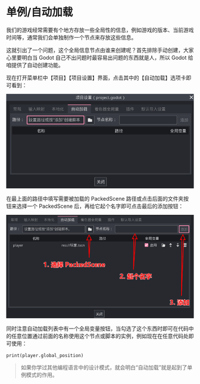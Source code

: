 # 单例/自动加载

我们的游戏经常需要有个地方存放一些全局性的信息，例如游戏的版本、当前游戏时间等，通常我们会单独制作一个节点来存放这些信息。

这就引出了一个问题，这个全局信息节点由谁来创建呢？首先排除手动创建，大家心里要明白当 Godot 自己不出问题时最容易出问题的东西就是人，所以 Godot 给咱提供了自动创建功能。

现在打开菜单栏中【项目】【项目设置】界面，点击其中的【自动加载】选项卡即可看到：

![自动加载界面](images/autoload.png)

在最上面的路径中填写需要被加载的 PackedScene 路径或点击后面的文件夹按钮来选择一个 PackedScene 后，再给它起个名字即可点击最后的添加按钮：

![添加自动加载](images/add_autoload.png)

同时注意自动加载列表中有一个全局变量按钮，当勾选了这个东西时即可在代码中的任意位置通过前面的名称使用这个节点或脚本的实例，例如现在在任意代码处即可使用：

```gdscript
print(player.global_position)
```

> 如果你学过其他编程语言中的设计模式，就会明白“自动加载”就是起到了单例模式的作用。
